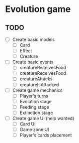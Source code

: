 # Evolution game

## TODO

* [ ] Create basic models
  * [ ] Card
  * [ ] Effect
  * [ ] Creature
* [ ] Create basic events
  * [ ] creatureReceivesFood
  * [ ] creatureReceivesFood
  * [ ] creatureAttacks
  * [ ] creatureIsAttacked
* [ ] Create game mechanics
  * [ ] Player's turns
  * [ ] Evolution stage
  * [ ] Feeding stage
  * [ ] Extinction stage
* [ ] Create game UI (help wanted)
  * [ ] Card UI
  * [ ] Game zone UI
  * [ ] Player's cards placement
